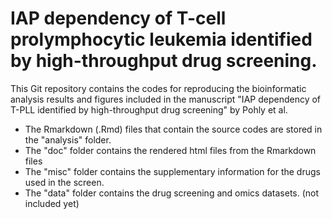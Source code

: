 # IAP dependency of T-cell prolymphocytic leukemia identified by high-throughput drug screening.

This Git repository contains the codes for reproducing the bioinformatic analysis results and figures included in the manuscript "IAP dependency of T-PLL identified by high-throughput drug screening" by Pohly et al.

- The Rmarkdown (.Rmd) files that contain the source codes are stored in the "analysis" folder.
- The "doc" folder contains the rendered html files from the Rmarkdown files
- The "misc" folder contains the supplementary information for the drugs used in the screen.
- The "data" folder contains the drug screening and omics datasets. (not included yet)

